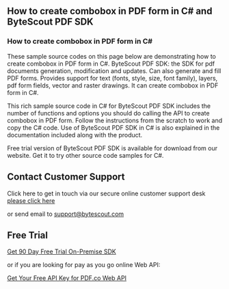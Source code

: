## How to create combobox in PDF form in C# and ByteScout PDF SDK

### How to create combobox in PDF form in C#

These sample source codes on this page below are demonstrating how to create combobox in PDF form in C#. ByteScout PDF SDK: the SDK for pdf documents generation, modification and updates. Can also generate and fill PDF forms. Provides support for text (fonts, style, size, font family), layers, pdf form fields, vector and raster drawings. It can create combobox in PDF form in C#.

This rich sample source code in C# for ByteScout PDF SDK includes the number of functions and options you should do calling the API to create combobox in PDF form. Follow the instructions from the scratch to work and copy the C# code. Use of ByteScout PDF SDK in C# is also explained in the documentation included along with the product.

Free trial version of ByteScout PDF SDK is available for download from our website. Get it to try other source code samples for C#.

## Contact Customer Support

Click here to get in touch via our secure online customer support desk [please click here](https://bytescout.zendesk.com/hc/en-us/requests/new?subject=ByteScout%20PDF%20SDK%20Question)

or send email to [support@bytescout.com](mailto:support@bytescout.com?subject=ByteScout%20PDF%20SDK%20Question) 

## Free Trial

[Get 90 Day Free Trial On-Premise SDK](https://bytescout.com/download/web-installer?utm_source=github-readme)

or if you are looking for pay as you go online Web API:

[Get Your Free API Key for PDF.co Web API](https://pdf.co/documentation/api?utm_source=github-readme)